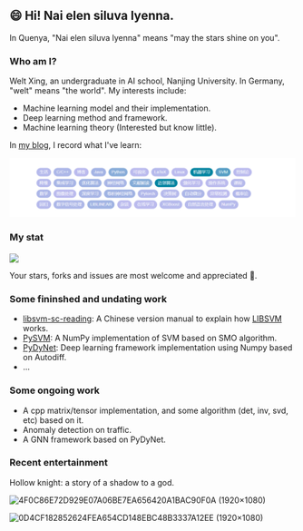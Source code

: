 ## :smile: Hi! Nai elen siluva lyenna.

In Quenya, "Nai elen siluva lyenna" means "may the stars shine on you".

### Who am I?

Welt Xing, an undergraduate in AI school, Nanjing University. In Germany, "welt" means "the world". My interests include:

- Machine learning model and their implementation.
- Deep learning method and framework.
- Machine learning theory (Interested but know little).

In [my blog](https://welts.xyz), I record what I've learn:

<img src="tags.png" alt="1" style="zoom:67%;" />

### My stat

<img align="center" src="https://github-readme-stats.vercel.app/api?username=Kaslanarian&show_icons=true&count_private=true&hide=prs&theme=radical" border=0>

Your stars, forks and issues are most welcome and appreciated :partying_face:.

### Some fininshed and undating work

- [libsvm-sc-reading](https://github.com/Kaslanarian/libsvm-sc-reading): A Chinese version manual to explain how [LIBSVM](https://github.com/cjlin1/libsvm) works.
- [PySVM](https://github.com/Kaslanarian/PySVM): A NumPy implementation of SVM based on SMO algorithm.
- [PyDyNet](https://github.com/Kaslanarian/PySVM): Deep learning framework implementation using Numpy based on Autodiff.
- ...

### Some ongoing work

- A cpp matrix/tensor implementation, and some algorithm (det, inv, svd, etc) based on it.
- Anomaly detection on traffic.
- A GNN framework based on PyDyNet.

### Recent entertainment

Hollow knight: a story of a shadow to a god.

![4F0C86E72D929E07A06BE7EA656420A1BAC90F0A (1920×1080)](https://steamuserimages-a.akamaihd.net/ugc/1860564712044196816/4F0C86E72D929E07A06BE7EA656420A1BAC90F0A/?imw=5000&imh=5000&ima=fit&impolicy=Letterbox&imcolor=%23000000&letterbox=false)

![0D4CF182852624FEA654CD148EBC48B3337A12EE (1920×1080)](https://steamuserimages-a.akamaihd.net/ugc/1860564712044198595/0D4CF182852624FEA654CD148EBC48B3337A12EE/?imw=5000&imh=5000&ima=fit&impolicy=Letterbox&imcolor=%23000000&letterbox=false)
